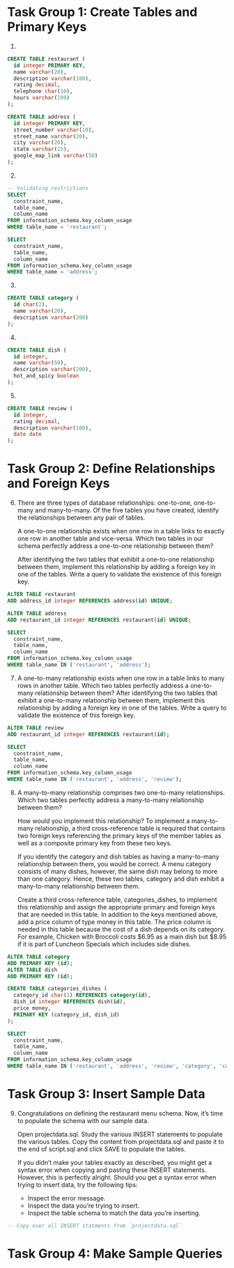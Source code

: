 # Task Group 1: Create Tables and Primary Keys

1. 
```SQL
CREATE TABLE restaurant (
  id integer PRIMARY KEY,
  name varchar(20),
  description varchar(100),
  rating decimal,
  telephone char(10),
  hours varchar(100)
);

CREATE TABLE address (
  id integer PRIMARY KEY,
  street_number varchar(10),
  street_name varchar(20),
  city varchar(20),
  state varchar(15),
  google_map_link varchar(50)
);
```

2. 
```SQL
-- Validating restrictions
SELECT
  constraint_name,
  table_name,
  column_name
FROM information_schema.key_column_usage
WHERE table_name = 'restaurant';

SELECT
  constraint_name,
  table_name,
  column_name
FROM information_schema.key_column_usage
WHERE table_name = 'address';
```

3. 
```SQL
CREATE TABLE category (
  id char(2),
  name varchar(20),
  description varchar(200)
);
```

4. 
```SQL
CREATE TABLE dish (
  id integer,
  name varchar(50),
  description varchar(200),
  hot_and_spicy boolean
);
```

5. 
```SQL
CREATE TABLE review (
  id integer,
  rating decimal,
  description varchar(100),
  date date
);
```

# Task Group 2: Define Relationships and Foreign Keys
6. There are three types of database relationships: one-to-one, one-to-many and many-to-many. Of the five tables you have created, identify the relationships between any pair of tables.

    A one-to-one relationship exists when one row in a table links to exactly one row in another table and vice-versa. Which two tables in our schema perfectly address a one-to-one relationship between them?
  
    After identifying the two tables that exhibit a one-to-one relationship between them, implement this relationship by adding a foreign key in one of the tables. Write a query to validate the existence of this foreign key.
```SQL
ALTER TABLE restaurant
ADD address_id integer REFERENCES address(id) UNIQUE;

ALTER TABLE address
ADD restaurant_id integer REFERENCES restaurant(id) UNIQUE;

SELECT
  constraint_name,
  table_name,
  column_name
FROM information_schema.key_column_usage
WHERE table_name IN ('restaurant', 'address');
```

7. A one-to-many relationship exists when one row in a table links to many rows in another table. Which two tables perfectly address a one-to-many relationship between them? After identifying the two tables that exhibit a one-to-many relationship between them, implement this relationship by adding a foreign key in one of the tables. Write a query to validate the existence of this foreign key.
```SQL
ALTER TABLE review
ADD restaurant_id integer REFERENCES restaurant(id);

SELECT
  constraint_name,
  table_name,
  column_name
FROM information_schema.key_column_usage
WHERE table_name IN ('restaurant', 'address', 'review');
```

8. A many-to-many relationship comprises two one-to-many relationships. Which two tables perfectly address a many-to-many relationship between them?

    How would you implement this relationship? To implement a many-to-many relationship, a third cross-reference table is required that contains two foreign keys referencing the primary keys of the member tables as well as a composite primary key from these two keys.

    If you identify the category and dish tables as having a many-to-many relationship between them, you would be correct. A menu category consists of many dishes, however, the same dish may belong to more than one category. Hence, these two tables, category and dish exhibit a many-to-many relationship between them.

    Create a third cross-reference table, categories_dishes, to implement this relationship and assign the appropriate primary and foreign keys that are needed in this table. In addition to the keys mentioned above, add a price column of type money in this table. The price column is needed in this table because the cost of a dish depends on its category. For example, Chicken with Broccoli costs $6.95 as a main dish but $8.95 if it is part of Luncheon Specials which includes side dishes.
```SQL
ALTER TABLE category
ADD PRIMARY KEY (id);
ALTER TABLE dish
ADD PRIMARY KEY (id);

CREATE TABLE categories_dishes (
  category_id char(2) REFERENCES category(id),
  dish_id integer REFERENCES dish(id),
  price money,
  PRIMARY KEY (category_id, dish_id)
);

SELECT
  constraint_name,
  table_name,
  column_name
FROM information_schema.key_column_usage
WHERE table_name IN ('restaurant', 'address', 'review', 'category', 'categories_dishes');
```

# Task Group 3: Insert Sample Data
9. Congratulations on defining the restaurant menu schema. Now, it’s time to populate the schema with our sample data.

    Open projectdata.sql. Study the various INSERT statements to populate the various tables. Copy the content from projectdata.sql and paste it to the end of script.sql and click SAVE to populate the tables.

    If you didn’t make your tables exactly as described, you might get a syntax error when copying and pasting these INSERT statements. However, this is perfectly alright. Should you get a syntax error when trying to insert data, try the following tips:
    * Inspect the error message.
    * Inspect the data you’re trying to insert.
    * Inspect the table schema to match the data you’re inserting.
```SQL
-- Copy over all INSERT statments from `projectdata.sql`
```

# Task Group 4: Make Sample Queries
